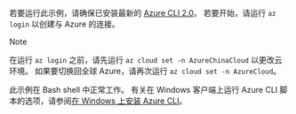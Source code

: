 若要运行此示例，请确保已安装最新的 [Azure CLI 2.0](https://docs.azure.cn/zh-cn/cli/install-azure-cli?view=azure-cli-latest)。 若要开始，请运行 `az login` 以创建与 Azure 的连接。

>[!NOTE]
>在运行 `az login` 之前，请先运行 `az cloud set -n AzureChinaCloud` 以更改云环境。 如果要切换回全球 Azure，请再次运行 `az cloud set -n AzureCloud`。

此示例在 Bash shell 中正常工作。 有关在 Windows 客户端上运行 Azure CLI 脚本的选项，请参阅[在 Windows 上安装 Azure CLI](https://docs.azure.cn/zh-cn/cli/install-azure-cli-windows?view=azure-cli-latest)。

<!--ms.date: 07/09/2018 -->
